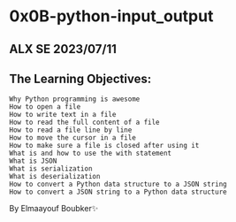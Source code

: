 # 0x0B-python-input_output
## ALX SE 2023/07/11
## The Learning Objectives:

	Why Python programming is awesome
	How to open a file
	How to write text in a file
	How to read the full content of a file
	How to read a file line by line
	How to move the cursor in a file
	How to make sure a file is closed after using it
	What is and how to use the with statement
	What is JSON
	What is serialization
	What is deserialization
	How to convert a Python data structure to a JSON string
	How to convert a JSON string to a Python data structure

By Elmaayouf Boubker✨
